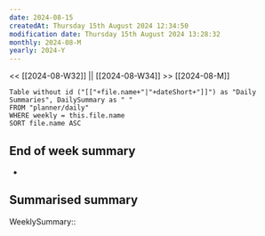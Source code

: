 ```yaml
---
date: 2024-08-15
createdAt: Thursday 15th August 2024 12:34:50
modification date: Thursday 15th August 2024 13:28:32
monthly: 2024-08-M
yearly: 2024-Y
---
```


<< [[2024-08-W32]] || [[2024-08-W34]] >>
[[2024-08-M]]

```dataview
Table without id ("[["+file.name+"|"+dateShort+"]]") as "Daily Summaries", DailySummary as " "
FROM "planner/daily"
WHERE weekly = this.file.name
SORT file.name ASC
```

## End of week summary
- 

**Summarised summary**
- 

WeeklySummary::